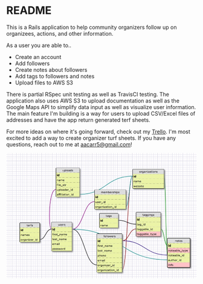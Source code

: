 # README

This is a Rails application to help community organizers follow up on organizees, actions, and other information. 

As a user you are able to..
+ Create an account
+ Add followers
+ Create notes about followers
+ Add tags to followers and notes 
+ Upload files to AWS S3

There is partial RSpec unit testing as well as TravisCI testing. The application also uses AWS S3 to upload documentation as well as the Google Maps API to simplify data input as well as visualize user information. The main feature I'm building is a way for users to upload CSV/Excel files of addresses and have the app return generated terf sheets.  

For more ideas on where it's going forward, check out my [Trello](https://trello.com/b/2AeBVEEs/follow-up). I'm most excited to add a way to create organizer turf sheets.  If you have any questions, reach out to me at aacarr5@gmail.com! 

![schema](schema.jpg)


